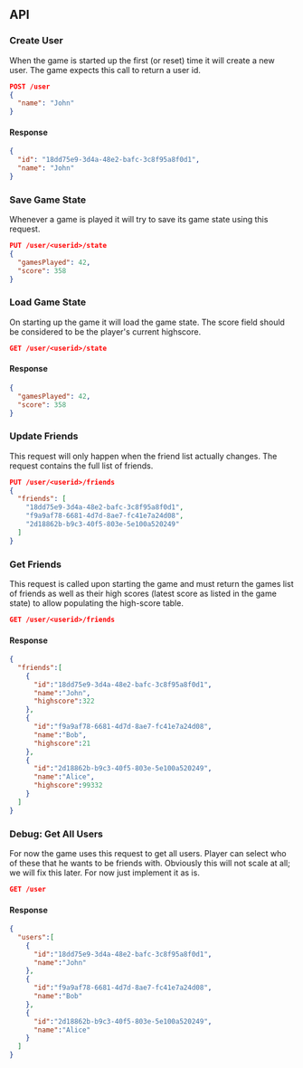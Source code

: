 ## API

### Create User

When the game is started up the first (or reset) time it will create a new user. The game expects this call to return a user id.

```json
POST /user
{
  "name": "John"
}
```

#### Response

```json
{
  "id": "18dd75e9-3d4a-48e2-bafc-3c8f95a8f0d1",
  "name": "John"
}
```

### Save Game State

Whenever a game is played it will try to save its game state using this request.

```json
PUT /user/<userid>/state
{
  "gamesPlayed": 42,
  "score": 358
}
```

### Load Game State

On starting up the game it will load the game state. The score field should be considered to be the player's current highscore.

```json
GET /user/<userid>/state
```

#### Response

```json
{
  "gamesPlayed": 42,
  "score": 358
}
```

### Update Friends

This request will only happen when the friend list actually changes. The request contains the full list of friends.

```json
PUT /user/<userid>/friends
{
  "friends": [
    "18dd75e9-3d4a-48e2-bafc-3c8f95a8f0d1",
    "f9a9af78-6681-4d7d-8ae7-fc41e7a24d08",
    "2d18862b-b9c3-40f5-803e-5e100a520249"
  ]
}
```

### Get Friends

This request is called upon starting the game and must return the games list of friends as well as their high scores (latest score as listed in the game state) to allow populating the high-score table.

```json
GET /user/<userid>/friends
```

#### Response

```json
{
  "friends":[
    {
      "id":"18dd75e9-3d4a-48e2-bafc-3c8f95a8f0d1",
      "name":"John",
      "highscore":322
    },
    {
      "id":"f9a9af78-6681-4d7d-8ae7-fc41e7a24d08",
      "name":"Bob",
      "highscore":21
    },
    {
      "id":"2d18862b-b9c3-40f5-803e-5e100a520249",
      "name":"Alice",
      "highscore":99332
    }
  ]
}
```

### Debug: Get All Users

For now the game uses this request to get all users. Player can select who of these that he wants to be friends with. Obviously this will not scale at all; we will fix this later. For now just implement it as is.

```json
GET /user
```

#### Response

```json
{
  "users":[
    {
      "id":"18dd75e9-3d4a-48e2-bafc-3c8f95a8f0d1",
      "name":"John"
    },
    {
      "id":"f9a9af78-6681-4d7d-8ae7-fc41e7a24d08",
      "name":"Bob"
    },
    {
      "id":"2d18862b-b9c3-40f5-803e-5e100a520249",
      "name":"Alice"
    }
  ]
}
```